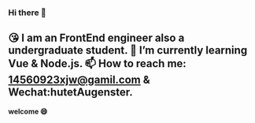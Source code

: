 ### Hi there 👋
😘 I am an FrontEnd engineer also a undergraduate student.
🌱 I’m currently learning Vue & Node.js.
📫 How to reach me: 14560923xjw@gamil.com & Wechat:hutetAugenster.
---
**welcome 😄**
<!--
**Mikejiawei/Mikejiawei** is a ✨ _special_ ✨ repository because its `README.md` (this file) appears on your GitHub profile.

Here are some ideas to get you started:

- 🔭 I’m currently working on ...
- 🌱 I’m currently learning ...
- 👯 I’m looking to collaborate on ...
- 🤔 I’m looking for help with ...
- 💬 Ask me about ...
- 📫 How to reach me: ...
- 😄 Pronouns: ...
- ⚡ Fun fact: ...
-->
